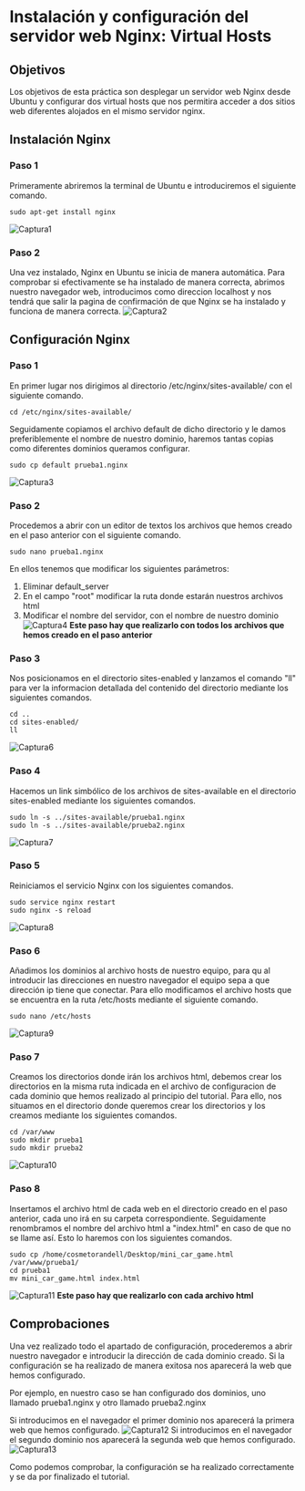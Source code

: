 # Instalación y configuración del servidor web Nginx: Virtual Hosts

## Objetivos
Los objetivos de esta práctica son desplegar un servidor web Nginx desde Ubuntu y configurar dos virtual hosts que nos permitira acceder a dos sitios web diferentes alojados en el mismo servidor nginx.

## Instalación Nginx
### Paso 1
Primeramente abriremos la terminal de Ubuntu e introduciremos el siguiente comando.
~~~
sudo apt-get install nginx
~~~
![Captura1](https://github.com/cosmetorandellborras/InstalacionNginx/blob/main/Captura1.png)

### Paso 2
Una vez instalado, Nginx en Ubuntu se inicia de manera automática. Para comprobar si efectivamente se ha instalado de manera correcta, abrimos nuestro navegador web, introducimos como direccion localhost y nos tendrá que salir la pagina de confirmación de que Nginx se ha instalado y funciona de manera correcta.
![Captura2](https://github.com/cosmetorandellborras/InstalacionNginx/blob/main/Captura2.png)

## Configuración Nginx
### Paso 1
En primer lugar nos dirigimos al directorio /etc/nginx/sites-available/ con el siguiente comando.
~~~
cd /etc/nginx/sites-available/
~~~
Seguidamente copiamos el archivo default de dicho directorio y le damos preferiblemente el nombre de nuestro dominio, haremos tantas copias como diferentes dominios queramos configurar.
~~~
sudo cp default prueba1.nginx
~~~
![Captura3](https://github.com/cosmetorandellborras/InstalacionNginx/blob/main/Captura3.png)
### Paso 2
Procedemos a abrir con un editor de textos los archivos que hemos creado en el paso anterior con el siguiente comando.
~~~
sudo nano prueba1.nginx
~~~
En ellos tenemos que modificar los siguientes parámetros:
1. Eliminar default_server
2. En el campo "root" modificar la ruta donde estarán nuestros archivos html
3. Modificar el nombre del servidor, con el nombre de nuestro dominio
![Captura4](https://github.com/cosmetorandellborras/InstalacionNginx/blob/main/Captura4.png)
**Este paso hay que realizarlo con todos los archivos que hemos creado en el paso anterior**
### Paso 3
Nos posicionamos en el directorio sites-enabled y lanzamos el comando "ll" para ver la informacion detallada del contenido del directorio mediante los siguientes comandos.
~~~
cd ..
cd sites-enabled/
ll
~~~
![Captura6](https://github.com/cosmetorandellborras/InstalacionNginx/blob/main/Captura6.png)
### Paso 4
Hacemos un link simbólico de los archivos de sites-available en el directorio sites-enabled mediante los siguientes comandos.
~~~
sudo ln -s ../sites-available/prueba1.nginx
sudo ln -s ../sites-available/prueba2.nginx
~~~
![Captura7](https://github.com/cosmetorandellborras/InstalacionNginx/blob/main/Captura7.png)
### Paso 5
Reiniciamos el servicio Nginx con los siguientes comandos.
~~~
sudo service nginx restart
sudo nginx -s reload
~~~
![Captura8](https://github.com/cosmetorandellborras/InstalacionNginx/blob/main/Captura8.png)
### Paso 6
Añadimos los dominios al archivo hosts de nuestro equipo, para qu al introducir las direcciones en nuestro navegador el equipo sepa a que dirección ip tiene que conectar.
Para ello modificamos el archivo hosts que se encuentra en la ruta /etc/hosts mediante el siguiente comando.
~~~
sudo nano /etc/hosts
~~~
![Captura9](https://github.com/cosmetorandellborras/InstalacionNginx/blob/main/Captura9.png)
### Paso 7
Creamos los directorios donde irán los archivos html, debemos crear los directorios en la misma ruta indicada en el archivo de configuracion de cada dominio que hemos realizado al principio del tutorial.
Para ello, nos situamos en el directorio donde queremos crear los directorios y los creamos mediante los siguientes comandos.
~~~
cd /var/www
sudo mkdir prueba1
sudo mkdir prueba2
~~~
![Captura10](https://github.com/cosmetorandellborras/InstalacionNginx/blob/main/Captura10.png)
### Paso 8
Insertamos el archivo html de cada web en el directorio creado en el paso anterior, cada uno irá en su carpeta correspondiente.
Seguidamente renombramos el nombre del archivo html a "index.html" en caso de que no se llame así.
Esto lo haremos con los siguientes comandos.
~~~
sudo cp /home/cosmetorandell/Desktop/mini_car_game.html /var/www/prueba1/
cd prueba1
mv mini_car_game.html index.html
~~~
![Captura11](https://github.com/cosmetorandellborras/InstalacionNginx/blob/main/Captura11.png)
**Este paso hay que realizarlo con cada archivo html**
## Comprobaciones
Una vez realizado todo el apartado de configuración, procederemos a abrir nuestro navegador e introducir la dirección de cada dominio creado. Si la configuración se ha realizado de manera exitosa nos aparecerá la web que hemos configurado.

Por ejemplo, en nuestro caso se han configurado dos dominios, uno llamado prueba1.nginx y otro llamado prueba2.nginx

Si introducimos en el navegador el primer dominio nos aparecerá la primera web que hemos configurado.
![Captura12](https://github.com/cosmetorandellborras/InstalacionNginx/blob/main/Captura12.png)
Si introducimos en el navegador el segundo dominio nos aparecerá la segunda web que hemos configurado.
![Captura13](https://github.com/cosmetorandellborras/InstalacionNginx/blob/main/Captura13.png)

Como podemos comprobar, la configuración se ha realizado correctamente y se da por finalizado el tutorial.


